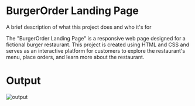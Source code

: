 
# BurgerOrder Landing Page

A brief description of what this project does and who it's for

The "BurgerOrder Landing Page" is a responsive web page designed for a fictional burger restaurant. This project is created using HTML and CSS and serves as an interactive platform for customers to explore the restaurant's menu, place orders, and learn more about the restaurant. 

# Output

![output](https://github.com/karnatisushma/BurgerOrder-Landing-Page/assets/83907205/6d770b07-528d-4cc9-813f-6ceac9b61036)

